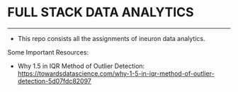 # FULL STACK DATA ANALYTICS
---
* This repo consists all the assignments of ineuron data analytics.

Some Important Resources:
* Why 1.5 in IQR Method of Outlier Detection: <a>https://towardsdatascience.com/why-1-5-in-iqr-method-of-outlier-detection-5d07fdc82097</a>
